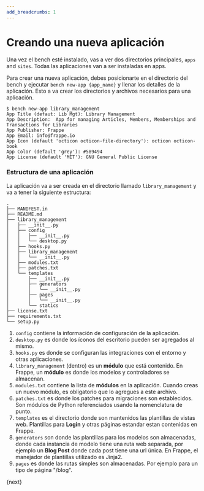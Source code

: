 ```yaml
---
add_breadcrumbs: 1
---
```

# Creando una nueva aplicación

Una vez el bench esté instalado, vas a ver dos directorios principales, `apps` and `sites`. Todas las aplicaciones van a ser instaladas en apps.

Para crear una nueva aplicación, debes posicionarte en el directorio del bench y ejecutar `bench new-app {app_name}` y llenar los detalles de la aplicación. Esto a va crear los directorios y archivos necesarios para una aplicación.

	$ bench new-app library_management
	App Title (defaut: Lib Mgt): Library Management
	App Description:  App for managing Articles, Members, Memberships and Transactions for Libraries
	App Publisher: Frappe
	App Email: info@frappe.io
	App Icon (default 'octicon octicon-file-directory'): octicon octicon-book
	App Color (default 'grey'): #589494
	App License (default 'MIT'): GNU General Public License

### Estructura de una aplicación

La aplicación va a ser creada en el directorio llamado `library_management` y va a tener la siguiente estructura:

	.
	├── MANIFEST.in
	├── README.md
	├── library_management
	│   ├── __init__.py
	│   ├── config
	│   │   ├── __init__.py
	│   │   └── desktop.py
	│   ├── hooks.py
	│   ├── library_management
	│   │   └── __init__.py
	│   ├── modules.txt
	│   ├── patches.txt
	│   └── templates
	│       ├── __init__.py
	│       ├── generators
	│       │   └── __init__.py
	│       ├── pages
	│       │   └── __init__.py
	│       └── statics
	├── license.txt
	├── requirements.txt
	└── setup.py

1. `config` contiene la información de configuración de la aplicación.
1. `desktop.py` es donde los íconos del escritorio pueden ser agregados al mismo.
1. `hooks.py` es donde se configuran las integraciones con el entorno y otras aplicaciones.
1. `library_management` (dentro) es un **módulo** que está contenido. En Frappe, un **módulo** es donde los modelos y controladores se almacenan.
1. `modules.txt` contiene la lista de **módulos** en la aplicación. Cuando creas un nuevo módulo, es obligatorio que lo agregues a este archivo.
1. `patches.txt` es donde los patches para migraciones son establecidos. Son módulos de Python referenciados usando la nomenclatura de punto.
1. `templates` es el directorio donde son mantenidos las plantillas de vistas web. Plantillas para **Login** y otras páginas estandar estan contenidas en Frappe.
1. `generators` son donde las plantillas para los modelos son almacenadas, donde cada instancia de modelo tiene una ruta web separada, por ejemplo un **Blog Post** donde cada post tiene una url única.  En Frappe, el manejador de plantillas utilizado es Jinja2.
1. `pages` es donde las rutas simples son almacenadas. Por ejemplo para un tipo de página "/blog".

{next}
